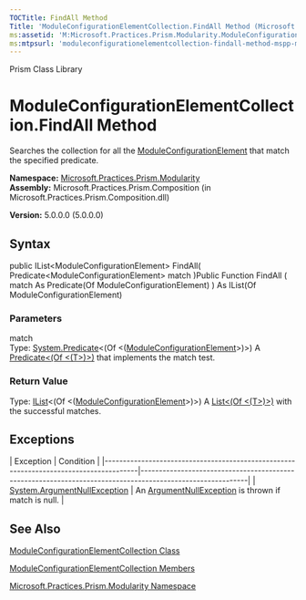 ```yaml
---
TOCTitle: FindAll Method
Title: 'ModuleConfigurationElementCollection.FindAll Method (Microsoft.Practices.Prism.Modularity)'
ms:assetid: 'M:Microsoft.Practices.Prism.Modularity.ModuleConfigurationElementCollection.FindAll(System.Predicate{Microsoft.Practices.Prism.Modularity.ModuleConfigurationElement})'
ms:mtpsurl: 'moduleconfigurationelementcollection-findall-method-mspp-modularity.md'
---
```


Prism Class Library

ModuleConfigurationElementCollection.FindAll Method
=======================================================

Searches the collection for all the [ModuleConfigurationElement](https://msdn.microsoft.com/library/microsoft.practices.prism.modularity.moduleconfigurationelement) that match the specified predicate.

**Namespace:** [Microsoft.Practices.Prism.Modularity](https://msdn.microsoft.com/library/microsoft.practices.prism.modularity)
**Assembly:** Microsoft.Practices.Prism.Composition (in Microsoft.Practices.Prism.Composition.dll)

**Version:** 5.0.0.0 (5.0.0.0)

## Syntax


public IList&lt;ModuleConfigurationElement&gt; FindAll( Predicate&lt;ModuleConfigurationElement&gt; match )Public Function FindAll ( match As Predicate(Of ModuleConfigurationElement) ) As IList(Of ModuleConfigurationElement)

### Parameters

match  
Type: [System.Predicate](http://msdn.microsoft.com/en-us/library/bfcke1bz)&lt;(Of &lt;([ModuleConfigurationElement](https://msdn.microsoft.com/library/microsoft.practices.prism.modularity.moduleconfigurationelement)&gt;)&gt;)
A [Predicate&lt;(Of &lt;(T&gt;)&gt;)](http://msdn.microsoft.com/en-us/library/bfcke1bz) that implements the match test.

### Return Value

Type: [IList](http://msdn.microsoft.com/en-us/library/5y536ey6)&lt;(Of &lt;([ModuleConfigurationElement](https://msdn.microsoft.com/library/microsoft.practices.prism.modularity.moduleconfigurationelement)&gt;)&gt;)
A [List&lt;(Of &lt;(T&gt;)&gt;)](http://msdn.microsoft.com/en-us/library/6sh2ey19) with the successful matches.

Exceptions
----------

<span id="exceptionsToggle"></span>
| Exception                                                                             | Condition                                                                                                 |
|---------------------------------------------------------------------------------------|-----------------------------------------------------------------------------------------------------------|
| [System.ArgumentNullException](http://msdn.microsoft.com/en-us/library/27426hcy) | An [ArgumentNullException](http://msdn.microsoft.com/en-us/library/27426hcy) is thrown if match is null. |

See Also
--------


[ModuleConfigurationElementCollection Class](https://msdn.microsoft.com/library/microsoft.practices.prism.modularity.moduleconfigurationelementcollection)

[ModuleConfigurationElementCollection Members](https://msdn.microsoft.com/allmembers.t:microsoft.practices.prism.modularity.moduleconfigurationelementcollection)

[Microsoft.Practices.Prism.Modularity Namespace](https://msdn.microsoft.com/library/microsoft.practices.prism.modularity)
